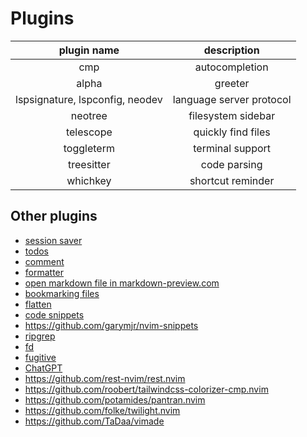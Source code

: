 # Plugins

|          plugin name          |        description        |
|:-----------------------------:|:-------------------------:|
|              cmp              |       autocompletion      |
|             alpha             |          greeter          |
|lspsignature, lspconfig, neodev|  language server protocol |
|            neotree            |      filesystem sidebar   |
|           telescope           |     quickly find files    |
|           toggleterm          |      terminal support     |
|           treesitter          |        code parsing       |
|            whichkey           |      shortcut reminder    |



## Other plugins
* [session saver](https://github.com/folke/persistence.nvim)
* [todos](https://github.com/folke/todo-comments.nvim)
* [comment](https://github.com/numToStr/Comment.nvim)
* [formatter](https://github.com/mhartington/formatter.nvim)
* [open markdown file in markdown-preview.com](https://github.com/iamcco/markdown-preview.nvim)
* [bookmarking files](https://github.com/otavioschwanck/arrow.nvim)
* [flatten](https://github.com/willothy/flatten.nvim)
* [code snippets](https://github.com/L3MON4D3/LuaSnip)
* https://github.com/garymjr/nvim-snippets
* [ripgrep](https://github.com/BurntSushi/ripgrep)
* [fd](https://github.com/sharkdp/fd)
* [fugitive](https://github.com/tpope/vim-fugitive)
* [ChatGPT](https://github.com/jackMort/ChatGPT.nvim)
* https://github.com/rest-nvim/rest.nvim
* https://github.com/roobert/tailwindcss-colorizer-cmp.nvim
* https://github.com/potamides/pantran.nvim
* https://github.com/folke/twilight.nvim
* https://github.com/TaDaa/vimade
